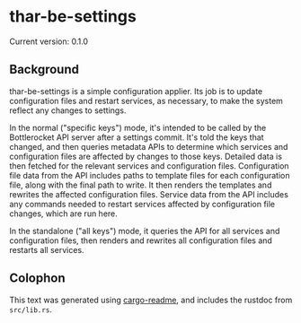 # thar-be-settings

Current version: 0.1.0

## Background

thar-be-settings is a simple configuration applier.
Its job is to update configuration files and restart services, as necessary, to make the system reflect any changes to settings.

In the normal ("specific keys") mode, it's intended to be called by the Bottlerocket API server after a settings commit.
It's told the keys that changed, and then queries metadata APIs to determine which services and configuration files are affected by changes to those keys.
Detailed data is then fetched for the relevant services and configuration files.
Configuration file data from the API includes paths to template files for each configuration file, along with the final path to write.
It then renders the templates and rewrites the affected configuration files.
Service data from the API includes any commands needed to restart services affected by configuration file changes, which are run here.

In the standalone ("all keys") mode, it queries the API for all services and configuration files, then renders and rewrites all configuration files and restarts all services.

## Colophon

This text was generated using [cargo-readme](https://crates.io/crates/cargo-readme), and includes the rustdoc from `src/lib.rs`.
